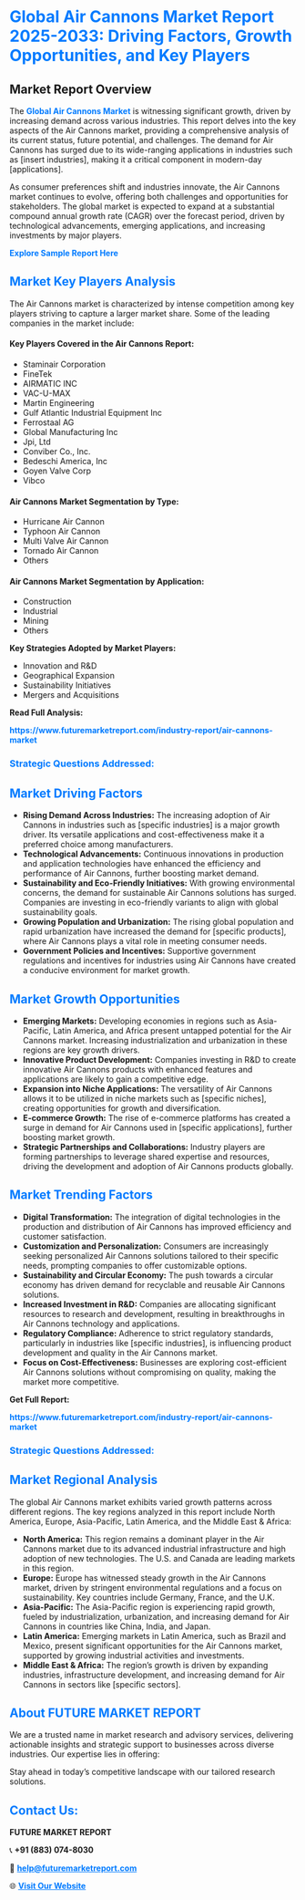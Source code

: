 <h1 style="color: #007BFF;">Global Air Cannons Market Report 2025-2033: Driving Factors, Growth Opportunities, and Key Players</h1>

<section id="overview">
<h2>Market Report Overview</h2>
<p>The <a href="https://www.futuremarketreport.com/industry-report/air-cannons-market" style="color: #007BFF; text-decoration: none;"><strong>Global Air Cannons Market</strong></a> is witnessing significant growth, driven by increasing demand across various industries. This report delves into the key aspects of the Air Cannons market, providing a comprehensive analysis of its current status, future potential, and challenges. The demand for Air Cannons has surged due to its wide-ranging applications in industries such as [insert industries], making it a critical component in modern-day [applications].</p>
<p>As consumer preferences shift and industries innovate, the Air Cannons market continues to evolve, offering both challenges and opportunities for stakeholders. The global market is expected to expand at a substantial compound annual growth rate (CAGR) over the forecast period, driven by technological advancements, emerging applications, and increasing investments by major players.</p>
</section>

<section id="overview">
<p><a href="https://www.futuremarketreport.com/request-sample/reportId=55415" style="color: #007BFF; text-decoration: none;"><strong>Explore Sample Report Here</strong></a></p>
</section>

<section id="key-players">
<h2 style="color: #007BFF;">Market Key Players Analysis</h2>
<p>The Air Cannons market is characterized by intense competition among key players striving to capture a larger market share. Some of the leading companies in the market include:</p>
<h4>Key Players Covered in the Air Cannons Report:</h4>
<ul><li>Staminair Corporation</li><li>FineTek</li><li>AIRMATIC INC</li><li>VAC-U-MAX</li><li>Martin Engineering</li><li>Gulf Atlantic Industrial Equipment Inc</li><li>Ferrostaal AG</li><li>Global Manufacturing Inc</li><li>Jpi, Ltd</li><li>Conviber Co., Inc.</li><li>Bedeschi America, Inc</li><li>Goyen Valve Corp</li><li>Vibco</li></ul>
<h4>Air Cannons Market Segmentation by Type:</h4>
<ul><li>Hurricane Air Cannon</li><li>Typhoon Air Cannon</li><li>Multi Valve Air Cannon</li><li>Tornado Air Cannon</li><li>Others</li></ul>

<h4>Air Cannons Market Segmentation by Application:</h4>
<ul><li>Construction</li><li>Industrial</li><li>Mining</li><li>Others</li></ul>
<p><strong>Key Strategies Adopted by Market Players:</strong></p>
<ul>
<li>Innovation and R&D</li>
<li>Geographical Expansion</li>
<li>Sustainability Initiatives</li>
<li>Mergers and Acquisitions</li>
</ul>
</section>

<section>
<p><strong>Read Full Analysis: </strong></p><a href="https://www.futuremarketreport.com/industry-report/air-cannons-market" style="color: #007BFF; text-decoration: none;"><strong>https://www.futuremarketreport.com/industry-report/air-cannons-market</strong></a>
<h3 style="color: #007BFF;">Strategic Questions Addressed:</h3>
</section>

<section id="driving-factors">
<h2 style="color: #007BFF;">Market Driving Factors</h2>
<ul>
<li><strong>Rising Demand Across Industries:</strong> The increasing adoption of Air Cannons in industries such as [specific industries] is a major growth driver. Its versatile applications and cost-effectiveness make it a preferred choice among manufacturers.</li>
<li><strong>Technological Advancements:</strong> Continuous innovations in production and application technologies have enhanced the efficiency and performance of Air Cannons, further boosting market demand.</li>
<li><strong>Sustainability and Eco-Friendly Initiatives:</strong> With growing environmental concerns, the demand for sustainable Air Cannons solutions has surged. Companies are investing in eco-friendly variants to align with global sustainability goals.</li>
<li><strong>Growing Population and Urbanization:</strong> The rising global population and rapid urbanization have increased the demand for [specific products], where Air Cannons plays a vital role in meeting consumer needs.</li>
<li><strong>Government Policies and Incentives:</strong> Supportive government regulations and incentives for industries using Air Cannons have created a conducive environment for market growth.</li>
</ul>
</section>

<section id="growth-opportunities">
<h2 style="color: #007BFF;">Market Growth Opportunities</h2>
<ul>
<li><strong>Emerging Markets:</strong> Developing economies in regions such as Asia-Pacific, Latin America, and Africa present untapped potential for the Air Cannons market. Increasing industrialization and urbanization in these regions are key growth drivers.</li>
<li><strong>Innovative Product Development:</strong> Companies investing in R&D to create innovative Air Cannons products with enhanced features and applications are likely to gain a competitive edge.</li>
<li><strong>Expansion into Niche Applications:</strong> The versatility of Air Cannons allows it to be utilized in niche markets such as [specific niches], creating opportunities for growth and diversification.</li>
<li><strong>E-commerce Growth:</strong> The rise of e-commerce platforms has created a surge in demand for Air Cannons used in [specific applications], further boosting market growth.</li>
<li><strong>Strategic Partnerships and Collaborations:</strong> Industry players are forming partnerships to leverage shared expertise and resources, driving the development and adoption of Air Cannons products globally.</li>
</ul>
</section>

<section id="trending-factors">
<h2 style="color: #007BFF;">Market Trending Factors</h2>
<ul>
<li><strong>Digital Transformation:</strong> The integration of digital technologies in the production and distribution of Air Cannons has improved efficiency and customer satisfaction.</li>
<li><strong>Customization and Personalization:</strong> Consumers are increasingly seeking personalized Air Cannons solutions tailored to their specific needs, prompting companies to offer customizable options.</li>
<li><strong>Sustainability and Circular Economy:</strong> The push towards a circular economy has driven demand for recyclable and reusable Air Cannons solutions.</li>
<li><strong>Increased Investment in R&D:</strong> Companies are allocating significant resources to research and development, resulting in breakthroughs in Air Cannons technology and applications.</li>
<li><strong>Regulatory Compliance:</strong> Adherence to strict regulatory standards, particularly in industries like [specific industries], is influencing product development and quality in the Air Cannons market.</li>
<li><strong>Focus on Cost-Effectiveness:</strong> Businesses are exploring cost-efficient Air Cannons solutions without compromising on quality, making the market more competitive.</li>
</ul>
</section>

<section>
<p><strong>Get Full Report: </strong></p><a href="https://www.futuremarketreport.com/industry-report/air-cannons-market" style="color: #007BFF; text-decoration: none;"><strong>https://www.futuremarketreport.com/industry-report/air-cannons-market</strong></a>
<h3 style="color: #007BFF;">Strategic Questions Addressed:</h3>
</section>


<section id="regional-analysis">
<h2 style="color: #007BFF;">Market Regional Analysis</h2>
<p>The global Air Cannons market exhibits varied growth patterns across different regions. The key regions analyzed in this report include North America, Europe, Asia-Pacific, Latin America, and the Middle East & Africa:</p>
<ul>
<li><strong>North America:</strong> This region remains a dominant player in the Air Cannons market due to its advanced industrial infrastructure and high adoption of new technologies. The U.S. and Canada are leading markets in this region.</li>
<li><strong>Europe:</strong> Europe has witnessed steady growth in the Air Cannons market, driven by stringent environmental regulations and a focus on sustainability. Key countries include Germany, France, and the U.K.</li>
<li><strong>Asia-Pacific:</strong> The Asia-Pacific region is experiencing rapid growth, fueled by industrialization, urbanization, and increasing demand for Air Cannons in countries like China, India, and Japan.</li>
<li><strong>Latin America:</strong> Emerging markets in Latin America, such as Brazil and Mexico, present significant opportunities for the Air Cannons market, supported by growing industrial activities and investments.</li>
<li><strong>Middle East & Africa:</strong> The region’s growth is driven by expanding industries, infrastructure development, and increasing demand for Air Cannons in sectors like [specific sectors].</li>
</ul>
</section>

<footer>
<h2 style="color: #007BFF;">About FUTURE MARKET REPORT</h2>
<p>We are a trusted name in market research and advisory services, delivering actionable insights and strategic support to businesses across diverse industries. Our expertise lies in offering:</p>

<p>Stay ahead in today’s competitive landscape with our tailored research solutions.</p>

<h2 style="color: #007BFF;">Contact Us:</h2>
<p><strong>FUTURE MARKET REPORT</strong></p>
<p>📞 <strong>+91 (883) 074-8030</strong></p>
<p>📧 <strong><a href="mailto:help@futuremarketreport.com" style="color: #007BFF;">help@futuremarketreport.com</a></strong></p>
<p>🌐 <strong><a href="https://www.futuremarketreport.com/" style="color: #007BFF;">Visit Our Website</a></strong></p>
</footer>